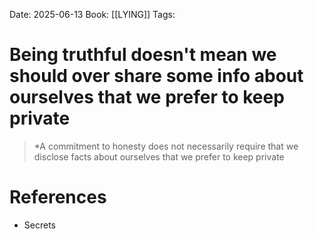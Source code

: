 Date: 2025-06-13
Book: [[LYING]]
Tags:

# Being truthful doesn't mean we should over share some info about ourselves that we prefer to keep private

>*A commitment to honesty does not necessarily require that we disclose facts about ourselves that we prefer to keep private 
# References 
- Secrets